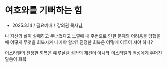 # 여호와를 기뻐하는 힘
* 2025.3.14 / 금요예배 / 강의권 목사님,

나 자신의 삶이 실패하고 무너졌다고 느낄때 내 주변으로 인한 문제와 어려움을 당했을 때 어떻게 무엇을 회복시켜 나가야 할까? 진정한 회복은 어떻게 이루어 져야 하나?  

이스라엘의 진정한 회복은 예루살렘 성전의 재건이 아니라 이스라엘의 백성에게 주어진 말씀이 회복
